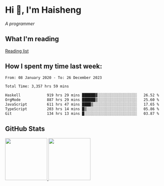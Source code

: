 
# Hi 👋, I'm Haisheng

*A programmer*


## What I'm reading

[Reading list](https://freizl.github.io/info/books.html)

## How I spent my time last week:

<!--START_SECTION:waka-->

```txt
From: 08 January 2020 - To: 26 December 2023

Total Time: 3,357 hrs 59 mins

Haskell            919 hrs 29 mins ██████▓░░░░░░░░░░░░░░░░░░   26.52 %
OrgMode            887 hrs 29 mins ██████▒░░░░░░░░░░░░░░░░░░   25.60 %
JavaScript         611 hrs 47 mins ████▒░░░░░░░░░░░░░░░░░░░░   17.65 %
TypeScript         203 hrs 14 mins █▒░░░░░░░░░░░░░░░░░░░░░░░   05.86 %
Git                134 hrs 13 mins █░░░░░░░░░░░░░░░░░░░░░░░░   03.87 %
```

<!--END_SECTION:waka-->

## GitHub Stats

<a href="https://github.com/hw202207">
  <img height="137px" src="https://github-readme-stats.vercel.app/api?username=freizl&hide_title=false&hide_border=true&show_icons=true&include_all_commits=true&count_private=true&line_height=21&theme=" />
  <img height="137px" src="https://github-readme-stats.vercel.app/api/top-langs/?username=freizl&hide_title=true&hide_border=true&layout=compact&langs_count=6&theme=" />
</a>
